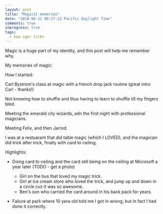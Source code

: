 ```yaml
---
layout: post
title: "Magical memories"
date: "2018-04-21 00:27:22 Pacific Daylight Time"
comments: true
inprogress: true
tags:
  - how igor ticks
---
```


Magic is a huge part of my identity, and this post will help me remember why.

My memories of magic:

How I started:

Carl Bystrom's class at magic with a french drop jack routine (great intro Carl - thanks!)

Not knowing how to shuffle and thus having to learn to shuffle till my fingers bled.

Meeting the emerald city wizards, adn the first night with professional magicians.

Meeting Felix, and then Jarrod.

I was at a restuarant that did table magic (which I LOVED), and the magician did trick after trick, finally with card to ceiling.

Highlights:

- Doing card to ceiling and the card still being on the ceiling at Microsoft a year later
  (TODO - get a photo)

  - Girl on the bus that loved my magic trick.
  - Girl at ice cream store who loved the trick, and jump up and down in a circle cuz it was so awesome.
  - Ben's son who carried the card around in his back pack for years.

- Failure at park where 10 yera old told me I got in wrong, but in fact I had done it correctly.
